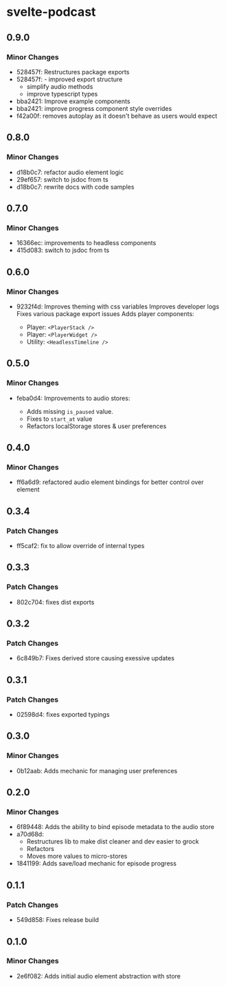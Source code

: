 # svelte-podcast

## 0.9.0

### Minor Changes

-  528457f: Restructures package exports
-  528457f: - improved export structure
   -  simplify audio methods
   -  improve typescript types
-  bba2421: Improve example components
-  bba2421: improve progress component style overrides
-  f42a00f: removes autoplay as it doesn't behave as users would expect

## 0.8.0

### Minor Changes

-  d18b0c7: refactor audio element logic
-  29ef657: switch to jsdoc from ts
-  d18b0c7: rewrite docs with code samples

## 0.7.0

### Minor Changes

-  16366ec: improvements to headless components
-  415d083: switch to jsdoc from ts

## 0.6.0

### Minor Changes

-  9232f4d: Improves theming with css variables
   Improves developer logs
   Fixes various package export issues
   Adds player components:

   -  Player: `<PlayerStack />`
   -  Player: `<PlayerWidget />`
   -  Utility: `<HeadlessTimeline />`

## 0.5.0

### Minor Changes

-  feba0d4: Improvements to audio stores:

   -  Adds missing `is_paused` value.
   -  Fixes to `start_at` value
   -  Refactors localStorage stores & user preferences

## 0.4.0

### Minor Changes

-  ff6a6d9: refactored audio element bindings for better control over element

## 0.3.4

### Patch Changes

-  ff5caf2: fix to allow override of internal types

## 0.3.3

### Patch Changes

-  802c704: fixes dist exports

## 0.3.2

### Patch Changes

-  6c849b7: Fixes derived store causing exessive updates

## 0.3.1

### Patch Changes

-  02598d4: fixes exported typings

## 0.3.0

### Minor Changes

-  0b12aab: Adds mechanic for managing user preferences

## 0.2.0

### Minor Changes

-  6f89448: Adds the ability to bind episode metadata to the audio store
-  a70d68d:
   -  Restructures lib to make dist cleaner and dev easier to grock
   -  Refactors <audio /> bindings to make it easier to change values when loading a different source
   -  Moves more values to micro-stores
-  1841199: Adds save/load mechanic for episode progress

## 0.1.1

### Patch Changes

-  549d858: Fixes release build

## 0.1.0

### Minor Changes

-  2e6f082: Adds initial audio element abstraction with store
